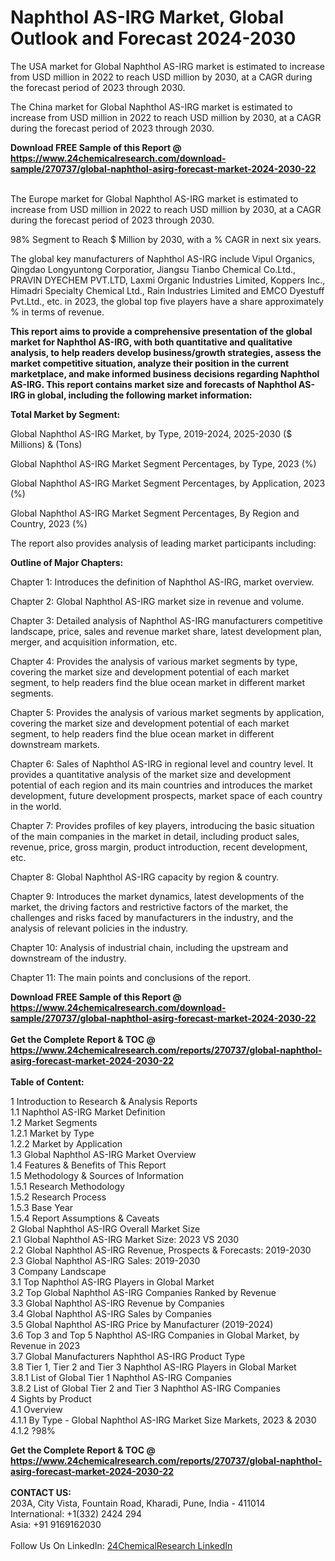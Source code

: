 <h1>Naphthol AS-IRG Market, Global Outlook and Forecast 2024-2030</h1><p>The USA market for Global Naphthol AS-IRG market is estimated to increase from USD million in 2022 to reach USD million by 2030, at a CAGR during the forecast period of 2023 through 2030.</p><p>
</p><p>The China market for Global Naphthol AS-IRG market is estimated to increase from USD million in 2022 to reach USD million by 2030, at a CAGR during the forecast period of 2023 through 2030.</p><div><b>Download FREE Sample of this Report @ 
            <a href="https://www.24chemicalresearch.com/download-sample/270737/global-naphthol-asirg-forecast-market-2024-2030-22">
            https://www.24chemicalresearch.com/download-sample/270737/global-naphthol-asirg-forecast-market-2024-2030-22</a></b></div><br><p>
</p><p>The Europe market for Global Naphthol AS-IRG market is estimated to increase from USD million in 2022 to reach USD million by 2030, at a CAGR during the forecast period of 2023 through 2030.</p><p>
98% Segment to Reach $ Million by 2030, with a % CAGR in next six years.</p><p>
The global key manufacturers of Naphthol AS-IRG include Vipul Organics, Qingdao Longyuntong Corporatior, Jiangsu Tianbo Chemical Co.Ltd., PRAVIN DYECHEM PVT.LTD, Laxmi Organic Industries Limited, Koppers Inc., Himadri Specialty Chemical Ltd., Rain lndustries Limited and EMCO Dyestuff Pvt.Ltd., etc. in 2023, the global top five players have a share approximately % in terms of revenue.</p><p>
<strong>This report aims to provide a comprehensive presentation of the global market for Naphthol AS-IRG, with both quantitative and qualitative analysis, to help readers develop business/growth strategies, assess the market competitive situation, analyze their position in the current marketplace, and make informed business decisions regarding Naphthol AS-IRG. This report contains market size and forecasts of Naphthol AS-IRG in global, including the following market information:</strong></p><p>
</p><p>
<strong>Total Market by Segment:</strong></p><p>
Global Naphthol AS-IRG Market, by Type, 2019-2024, 2025-2030 ($ Millions) &amp; (Tons)</p><p>
Global Naphthol AS-IRG Market Segment Percentages, by Type, 2023 (%)</p><p>
</p><p>
Global Naphthol AS-IRG Market Segment Percentages, by Application, 2023 (%)</p><p>
</p><p>
Global Naphthol AS-IRG Market Segment Percentages, By Region and Country, 2023 (%)</p><p>
</p><p>
The report also provides analysis of leading market participants including:</p><p>
</p><p>
</p><p>
</p><p><strong>Outline of Major Chapters:</strong></p><p>
</p><p>Chapter 1: Introduces the definition of Naphthol AS-IRG, market overview.</p><p>
Chapter 2: Global Naphthol AS-IRG market size in revenue and volume.</p><p>
Chapter 3: Detailed analysis of Naphthol AS-IRG manufacturers competitive landscape, price, sales and revenue market share, latest development plan, merger, and acquisition information, etc.</p><p>
Chapter 4: Provides the analysis of various market segments by type, covering the market size and development potential of each market segment, to help readers find the blue ocean market in different market segments.</p><p>
Chapter 5: Provides the analysis of various market segments by application, covering the market size and development potential of each market segment, to help readers find the blue ocean market in different downstream markets.</p><p>
Chapter 6: Sales of Naphthol AS-IRG in regional level and country level. It provides a quantitative analysis of the market size and development potential of each region and its main countries and introduces the market development, future development prospects, market space of each country in the world.</p><p>
Chapter 7: Provides profiles of key players, introducing the basic situation of the main companies in the market in detail, including product sales, revenue, price, gross margin, product introduction, recent development, etc.</p><p>
Chapter 8: Global Naphthol AS-IRG capacity by region &amp; country.</p><p>
Chapter 9: Introduces the market dynamics, latest developments of the market, the driving factors and restrictive factors of the market, the challenges and risks faced by manufacturers in the industry, and the analysis of relevant policies in the industry.</p><p>
Chapter 10: Analysis of industrial chain, including the upstream and downstream of the industry.</p><p>
Chapter 11: The main points and conclusions of the report.</p><div><b>Download FREE Sample of this Report @ 
            <a href="https://www.24chemicalresearch.com/download-sample/270737/global-naphthol-asirg-forecast-market-2024-2030-22">
            https://www.24chemicalresearch.com/download-sample/270737/global-naphthol-asirg-forecast-market-2024-2030-22</a></b></div><br><div><b>Get the Complete Report & TOC @ 
            <a href="https://www.24chemicalresearch.com/reports/270737/global-naphthol-asirg-forecast-market-2024-2030-22">
            https://www.24chemicalresearch.com/reports/270737/global-naphthol-asirg-forecast-market-2024-2030-22</a></b></div><br>
            <b>Table of Content:</b><p>1 Introduction to Research & Analysis Reports<br />
    1.1 Naphthol AS-IRG Market Definition<br />
    1.2 Market Segments<br />
        1.2.1 Market by Type<br />
        1.2.2 Market by Application<br />
    1.3 Global Naphthol AS-IRG Market Overview<br />
    1.4 Features & Benefits of This Report<br />
    1.5 Methodology & Sources of Information<br />
        1.5.1 Research Methodology<br />
        1.5.2 Research Process<br />
        1.5.3 Base Year<br />
        1.5.4 Report Assumptions & Caveats<br />
2 Global Naphthol AS-IRG Overall Market Size<br />
    2.1 Global Naphthol AS-IRG Market Size: 2023 VS 2030<br />
    2.2 Global Naphthol AS-IRG Revenue, Prospects & Forecasts: 2019-2030<br />
    2.3 Global Naphthol AS-IRG Sales: 2019-2030<br />
3 Company Landscape<br />
    3.1 Top Naphthol AS-IRG Players in Global Market<br />
    3.2 Top Global Naphthol AS-IRG Companies Ranked by Revenue<br />
    3.3 Global Naphthol AS-IRG Revenue by Companies<br />
    3.4 Global Naphthol AS-IRG Sales by Companies<br />
    3.5 Global Naphthol AS-IRG Price by Manufacturer (2019-2024)<br />
    3.6 Top 3 and Top 5 Naphthol AS-IRG Companies in Global Market, by Revenue in 2023<br />
    3.7 Global Manufacturers Naphthol AS-IRG Product Type<br />
    3.8 Tier 1, Tier 2 and Tier 3 Naphthol AS-IRG Players in Global Market<br />
        3.8.1 List of Global Tier 1 Naphthol AS-IRG Companies<br />
        3.8.2 List of Global Tier 2 and Tier 3 Naphthol AS-IRG Companies<br />
4 Sights by Product<br />
    4.1 Overview<br />
        4.1.1 By Type - Global Naphthol AS-IRG Market Size Markets, 2023 & 2030<br />
        4.1.2 ?98%<br />
       </p><div><b>Get the Complete Report & TOC @ 
            <a href="https://www.24chemicalresearch.com/reports/270737/global-naphthol-asirg-forecast-market-2024-2030-22">
            https://www.24chemicalresearch.com/reports/270737/global-naphthol-asirg-forecast-market-2024-2030-22</a></b></div><br><b>CONTACT US:</b><br>
            203A, City Vista, Fountain Road, Kharadi, Pune, India - 411014<br>
            International: +1(332) 2424 294<br>
            Asia: +91 9169162030 <br><br>
            Follow Us On LinkedIn: <a href="https://www.linkedin.com/company/24chemicalresearch/">24ChemicalResearch LinkedIn</a>